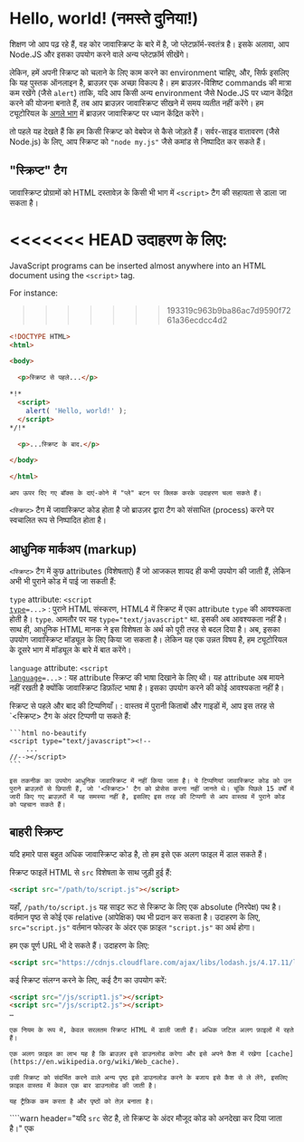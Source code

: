 # Hello, world! (नमस्ते दुनिया!)

शिक्षण जो आप पढ़ रहे हैं, वह कोर जावास्क्रिप्ट के बारे में है, जो प्लेटफ़ॉर्म-स्वतंत्र है। इसके अलावा, आप Node.JS और इसका उपयोग करने वाले अन्य प्लेटफ़ॉर्म सीखेंगे।

लेकिन, हमें अपनी स्क्रिप्ट को चलाने के लिए काम करने का environment चाहिए, और, सिर्फ इसलिए कि यह पुस्तक ऑनलाइन है, ब्राउज़र एक अच्छा विकल्प है। हम ब्राउज़र-विशिष्ट commands की मात्रा कम रखेंगे (जैसे `alert`) ताकि, यदि आप किसी अन्य environment जैसे Node.JS पर ध्यान केंद्रित करने की योजना बनाते हैं, तब आप ब्राउज़र जावास्क्रिप्ट सीखने में समय व्यतीत नहीं करेंगे। हम ट्यूटोरियल के [अगले भाग](/ui) में ब्राउज़र जावास्क्रिप्ट पर ध्यान केंद्रित करेंगे।

तो पहले यह देखते हैं कि हम किसी स्क्रिप्ट को वेबपेज से कैसे जोड़ते हैं। सर्वर-साइड वातावरण (जैसे Node.js) के लिए, आप स्क्रिप्ट को `"node my.js"` जैसे कमांड से निष्पादित कर सकते हैं।

## "स्क्रिप्ट" टैग

जावास्क्रिप्ट प्रोग्रामों को HTML दस्तावेज़ के किसी भी भाग में `<script>` टैग की सहायता से डाला जा सकता है।

<<<<<<< HEAD
उदाहरण के लिए:
=======
JavaScript programs can be inserted almost anywhere into an HTML document using the `<script>` tag.

For instance:
>>>>>>> 193319c963b9ba86ac7d9590f7261a36ecdcc4d2

```html run height=100
<!DOCTYPE HTML>
<html>

<body>

  <p>स्क्रिप्ट से पहले...</p>

*!*
  <script>
    alert( 'Hello, world!' );
  </script>
*/!*

  <p>...स्क्रिप्ट के बाद.</p>

</body>

</html>
```

```online
आप ऊपर दिए गए बॉक्स के दाएं-कोने में "प्ले" बटन पर क्लिक करके उदाहरण चला सकते हैं।
```

`<स्क्रिप्ट>` टैग में जावास्क्रिप्ट कोड होता है जो ब्राउज़र द्वारा टैग को संसाधित (process) करने पर स्वचालित रूप से निष्पादित होता है।

## आधुनिक मार्कअप (markup)

`<स्क्रिप्ट>` टैग में कुछ attributes (विशेषताएं) हैं जो आजकल शायद ही कभी उपयोग की जाती हैं, लेकिन अभी भी पुराने कोड में पाई जा सकती हैं:

`type` attribute: <code>&lt;script <u>type</u>=...&gt;</code>
: पुराने HTML संस्करण, HTML4 में स्क्रिप्ट में एका attribute `type` की आवश्यकता होती है। `type`. आमतौर पर यह `type="text/javascript"` था. इसकी अब आवश्यकता नहीं है। साथ ही, आधुनिक HTML मानक ने इस विशेषता के अर्थ को पूरी तरह से बदल दिया है। अब, इसका उपयोग जावास्क्रिप्ट मॉड्यूल के लिए किया जा सकता है। लेकिन यह एक उन्नत विषय है, हम ट्यूटोरियल के दूसरे भाग में मॉड्यूल के बारे में बात करेंगे।

`language` attribute: <code>&lt;script <u>language</u>=...&gt;</code>
: यह attribute स्क्रिप्ट की भाषा दिखाने के लिए थी। यह attribute अब मायने नहीं रखती है क्योंकि जावास्क्रिप्ट डिफ़ॉल्ट भाषा है। इसका उपयोग करने की कोई आवश्यकता नहीं है।

स्क्रिप्ट से पहले और बाद की टिप्पणियाँ।
: वास्तव में पुरानी किताबों और गाइडों में, आप इस तरह से `<स्क्रिप्ट> टैग के अंदर टिप्पणी पा सकते हैं:

    ```html no-beautify
    <script type="text/javascript"><!--
        ...
    //--></script>
    ```

    इस तकनीक का उपयोग आधुनिक जावास्क्रिप्ट में नहीं किया जाता है। ये टिप्पणियां जावास्क्रिप्ट कोड को उन पुराने ब्राउज़रों से छिपाती हैं, जो '<स्क्रिप्ट>' टैग को प्रोसेस करना नहीं जानते थे। चूंकि पिछले 15 वर्षों में जारी किए गए ब्राउज़रों में यह समस्या नहीं है, इसलिए इस तरह की टिप्पणी से आप वास्तव में पुराने कोड को पहचान सकते हैं।


## बाहरी स्क्रिप्ट

यदि हमारे पास बहुत अधिक जावास्क्रिप्ट कोड है, तो हम इसे एक अलग फाइल में डाल सकते हैं।

स्क्रिप्ट फाइलें HTML से `src` विशेषता के साथ जुड़ी हुई हैं:

```html
<script src="/path/to/script.js"></script>
```

यहाँ, `/path/to/script.js` यह साइट रूट से स्क्रिप्ट के लिए एक absolute (निरपेक्ष) पथ है। वर्तमान पृष्ठ से कोई एक relative (आपेक्षिक) पथ भी प्रदान कर सकता है। उदाहरण के लिए, `src="script.js"` वर्तमान फोल्डर के अंदर एक फ़ाइल `"script.js"` का अर्थ होगा।

हम एक पूर्ण URL भी दे सकते हैं। उदाहरण के लिए:

```html
<script src="https://cdnjs.cloudflare.com/ajax/libs/lodash.js/4.17.11/lodash.js"></script>
```

कई स्क्रिप्ट संलग्न करने के लिए, कई टैग का उपयोग करें:

```html
<script src="/js/script1.js"></script>
<script src="/js/script2.js"></script>
…
```

```smart
एक नियम के रूप में, केवल सरलतम स्क्रिप्ट HTML में डाली जाती हैं। अधिक जटिल अलग फ़ाइलों में रहते हैं।

एक अलग फ़ाइल का लाभ यह है कि ब्राउज़र इसे डाउनलोड करेगा और इसे अपने कैश में रखेगा [cache](https://en.wikipedia.org/wiki/Web_cache).

उसी स्क्रिप्ट को संदर्भित करने वाले अन्य पृष्ठ इसे डाउनलोड करने के बजाय इसे कैश से ले लेंगे, इसलिए फ़ाइल वास्तव में केवल एक बार डाउनलोड की जाती है।

यह ट्रैफ़िक कम करता है और पृष्ठों को तेज़ बनाता है।
```

````warn header="यदि `src` सेट है, तो स्क्रिप्ट के अंदर मौजूद कोड को अनदेखा कर दिया जाता है।"
एक <script> `टैग के अंदर` src` attribute और कोड दोनों नहीं हो सकते।

यह काम नहीं करेगा:

```html
<script *!*src*/!*="file.js">
  alert(1); // इस कोड को अनदेखा कर दिया जाएगा, क्योंकि src सेट है
</script>
```

हमें या तो बाहरी स्क्रिप्ट का चयन करना होगा जैसे `<script src =" ... ">` या हमें नियमित रूप से `<script>` टैग के अंदर कोड लिखना होगा।

ऊपर दिए गए उदाहरण को कार्य करने के लिए दो लिपियों में विभाजित किया जा सकता है:

```html
<script src="file.js"></script>
<script>
  alert(1);
</script>
```
````

## सारांश

- हम एक पृष्ठ पर जावास्क्रिप्ट कोड जोड़ने के लिए एक `<स्क्रिप्ट>` टैग का उपयोग कर सकते हैं।
- `टाइप` और` भाषा` attribute की आवश्यकता नहीं है।
- एक बाहरी फाइल में लिखी गई स्क्रिप्ट को `<script src ="path/to/script.js"> </script> के साथ डाला जा सकता है।


ब्राउज़र स्क्रिप्ट और वेबपेज के interaction (परस्पर क्रिया) के बारे में जानने के लिए बहुत कुछ है। लेकिन ध्यान रखें कि ट्यूटोरियल का यह हिस्सा जावास्क्रिप्ट भाषा के लिए समर्पित है, इसलिए हमें इसके विशिष्ट ब्राउज़र कार्यान्वयन के साथ खुद को विचलित नहीं करना चाहिए। हम जावास्क्रिप्ट को चलाने के लिए ब्राउज़र का उपयोग करेंगे, जो कई विकल्पों में से ऑनलाइन पढ़ने के लिए बहुत सुविधाजनक है।

